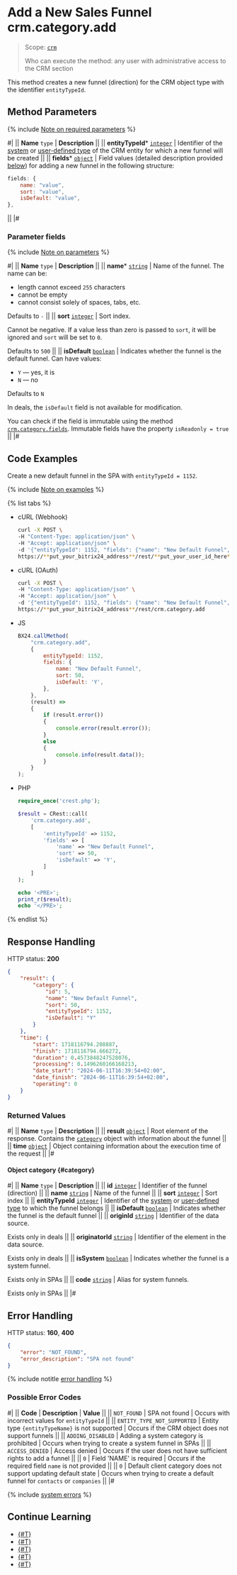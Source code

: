# Add a New Sales Funnel crm.category.add

> Scope: [`crm`](../../../scopes/permissions.md)
>
> Who can execute the method: any user with administrative access to the CRM section

This method creates a new funnel (direction) for the CRM object type with the identifier `entityTypeId`.

## Method Parameters

{% include [Note on required parameters](../../../../_includes/required.md) %}

#|
|| **Name**
`type` | **Description** ||
|| **entityTypeId*** 
[`integer`][1] | Identifier of the [system](../../index.md) or [user-defined type](../user-defined-object-types/index.md) of the CRM entity for which a new funnel will be created ||
|| **fields***
[`object`][1]  | Field values (detailed description provided [below](#parametr-fields)) for adding a new funnel in the following structure:

```js
fields: {
    name: "value",
    sort: "value",
    isDefault: "value",
},
```

 ||
|#

### Parameter fields

{% include [Note on parameters](../../../../_includes/required.md) %}

#|
|| **Name**
`type` | **Description** ||
|| **name***
[`string`][1] | Name of the funnel. The name can be:
- length cannot exceed `255` characters
- cannot be empty
- cannot consist solely of spaces, tabs, etc.

Defaults to `-` ||
|| **sort**
[`integer`][1] | Sort index. 

Cannot be negative. If a value less than zero is passed to `sort`, it will be ignored and `sort` will be set to `0`.

Defaults to `500` || 
|| **isDefault**
[`boolean`][1] | Indicates whether the funnel is the default funnel. Can have values:
- `Y` — yes, it is
- `N` — no

Defaults to `N`

In deals, the `isDefault` field is not available for modification.

You can check if the field is immutable using the method [`crm.category.fields`](./crm-category-fields.md). Immutable fields have the property `isReadonly = true` ||
|#

## Code Examples

Create a new default funnel in the SPA with `entityTypeId = 1152`.

{% include [Note on examples](../../../../_includes/examples.md) %}

{% list tabs %}

- cURL (Webhook)

    ```bash
    curl -X POST \
    -H "Content-Type: application/json" \
    -H "Accept: application/json" \
    -d '{"entityTypeId": 1152, "fields": {"name": "New Default Funnel", "sort": 50, "isDefault": "Y"}}' \
    https://**put_your_bitrix24_address**/rest/**put_your_user_id_here**/**put_your_webhook_here**/crm.category.add
    ```

- cURL (OAuth)

    ```bash
    curl -X POST \
    -H "Content-Type: application/json" \
    -H "Accept: application/json" \
    -d '{"entityTypeId": 1152, "fields": {"name": "New Default Funnel", "sort": 50, "isDefault": "Y"}, "auth": "**put_access_token_here**"}' \
    https://**put_your_bitrix24_address**/rest/crm.category.add
    ```

- JS

	```js
    BX24.callMethod(
        "crm.category.add",
        {
            entityTypeId: 1152,
            fields: {
                name: "New Default Funnel",
                sort: 50,
                isDefault: 'Y',
            },
        },
        (result) => 
        {
            if (result.error())
            {
                console.error(result.error());
            }
            else
            {
                console.info(result.data());
            }
        }
    );
	```

- PHP

    ```php
    require_once('crest.php');

    $result = CRest::call(
        'crm.category.add',
        [
            'entityTypeId' => 1152,
            'fields' => [
                'name' => "New Default Funnel",
                'sort' => 50,
                'isDefault' => 'Y',
            ]
        ]
    );

    echo '<PRE>';
    print_r($result);
    echo '</PRE>';
    ```

{% endlist %}

## Response Handling

HTTP status: **200**

```json
{
    "result": {
        "category": {
            "id": 5,
            "name": "New Default Funnel",
            "sort": 50,
            "entityTypeId": 1152,
            "isDefault": "Y"
        }
    },
    "time": {
        "start": 1718116794.208887,
        "finish": 1718116794.666272,
        "duration": 0.4573848247528076,
        "processing": 0.1496260166168213,
        "date_start": "2024-06-11T16:39:54+02:00",
        "date_finish": "2024-06-11T16:39:54+02:00",
        "operating": 0
    }
}
```

### Returned Values
#|
|| **Name**
`type` | **Description** ||
|| **result**
[`object`][1] | Root element of the response. Contains the [`category`](#category) object with information about the funnel ||
|| **time**
[`object`][1] | Object containing information about the execution time of the request  ||
|#

#### Object category {#category}

#| 
|| **Name**
`type` | **Description** ||
|| **id**
[`integer`][1] | Identifier of the funnel (direction) ||
|| **name**
[`string`][1] | Name of the funnel ||
|| **sort**
[`integer`][1] | Sort index ||
|| **entityTypeId**
[`integer`][1] | Identifier of the [system](../../index.md) or [user-defined type](../user-defined-object-types/index.md) to which the funnel belongs ||
|| **isDefault**
[`boolean`][1] | Indicates whether the funnel is the default funnel ||
|| **originId**
[`string`][1] | Identifier of the data source.

Exists only in deals ||
|| **originatorId**
[`string`][1] | Identifier of the element in the data source.

Exists only in deals ||
|| **isSystem** 
[`boolean`][1] | Indicates whether the funnel is a system funnel.

Exists only in SPAs ||
|| **code**
[`string`][1] | Alias for system funnels.

Exists only in SPAs ||
|#

## Error Handling

HTTP status: **160**, **400**

```json
{
    "error": "NOT_FOUND", 
    "error_description": "SPA not found"
}
```

{% include notitle [error handling](../../../../_includes/error-info.md) %}

### Possible Error Codes

#|
|| **Code** | **Description** | **Value** ||
|| `NOT_FOUND` | SPA not found | Occurs with incorrect values for `entityTypeId` ||
|| `ENTITY_TYPE_NOT_SUPPORTED` | Entity type `{entityTypeName}` is not supported | Occurs if the CRM object does not support funnels ||
|| `ADDING_DISABLED` | Adding a system category is prohibited | Occurs when trying to create a system funnel in SPAs ||
|| `ACCESS_DENIED` | Access denied | Occurs if the user does not have sufficient rights to add a funnel ||
|| `0` | Field 'NAME' is required | Occurs if the required field `name` is not provided ||
|| `0` | Default client category does not support updating default state | Occurs when trying to create a default funnel for `contacts` or `companies` ||
|#

{% include [system errors](../../../../_includes/system-errors.md) %}

## Continue Learning 

- [{#T}](./crm-category-update.md)
- [{#T}](./crm-category-get.md)
- [{#T}](./crm-category-list.md)
- [{#T}](./crm-category-delete.md)
- [{#T}](./crm-category-fields.md)

[1]: ../../../data-types.md